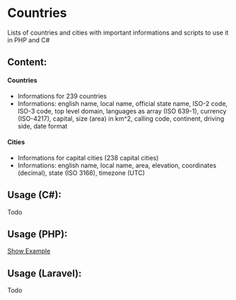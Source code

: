 # Countries
Lists of countries and cities with important informations and scripts to use it in PHP and C#

## Content:
#### Countries
- Informations for 239 countries
- Informations: english name, local name, official state name, ISO-2 code, ISO-3 code, top level domain, languages as array (ISO 639-1), currency (ISO-4217), capital, size (area) in km^2, calling code, continent, driving side, date format

#### Cities
- Informations for capital cities (238 capital cities)
- Informations: english name, local name, area, elevation, coordinates (decimal), state (ISO 3166), timezone (UTC)

## Usage (C#):
Todo

## Usage (PHP):
[Show Example](./src/examples/php/index.php)

## Usage (Laravel):
Todo
